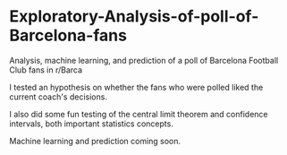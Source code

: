 # Exploratory-Analysis-of-poll-of-Barcelona-fans
Analysis, machine learning, and prediction of a poll of Barcelona Football Club fans in r/Barca

I tested an hypothesis on whether the fans who were polled liked the current coach's decisions. 

I also did some fun testing of the central limit theorem and confidence intervals, both important statistics concepts. 

Machine learning and prediction coming soon. 
